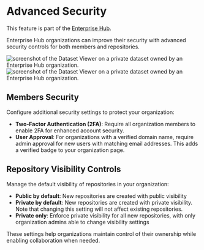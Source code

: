 # Advanced Security

<Tip warning={true}>
This feature is part of the <a href="https://huggingface.co/enterprise">Enterprise Hub</a>.
</Tip>

Enterprise Hub organizations can improve their security with advanced security controls for both members and repositories.

<div class="flex justify-center" style="max-width: 550px">
    <img class="block dark:hidden !m-0" src="https://huggingface.co/datasets/huggingface/documentation-images/resolve/main/enterprise/advanced-security.png" alt="screenshot of the Dataset Viewer on a private dataset owned by an Enterprise Hub organization."/>
    <img class="hidden dark:block !m-0" src="https://huggingface.co/datasets/huggingface/documentation-images/resolve/main/enterprise/advanced-security-dark.png" alt="screenshot of the Dataset Viewer on a private dataset owned by an Enterprise Hub organization."/>
</div>

## Members Security

Configure additional security settings to protect your organization:

- **Two-Factor Authentication (2FA)**: Require all organization members to enable 2FA for enhanced account security.
- **User Approval**: For organizations with a verified domain name, require admin approval for new users with matching email addresses. This adds a verified badge to your organization page.

## Repository Visibility Controls

Manage the default visibility of repositories in your organization:

- **Public by default**: New repositories are created with public visibility
- **Private by default**: New repositories are created with private visibility. Note that changing this setting will not affect existing repositories.
- **Private only**: Enforce private visibility for all new repositories, with only organization admins able to change visibility settings

These settings help organizations maintain control of their ownership while enabling collaboration when needed.
